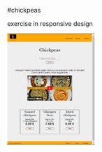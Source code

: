 #chickpeas

exercise in responsive design

<img src="screenshot.jpg" alt="screenshot" width="200px">
